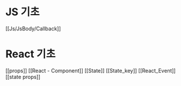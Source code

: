 # JS 기초
[[Js/JsBody/Callback]]


# React 기초
[[props]]
[[React - Component]]
[[State]]
[[State_key]]
[[React_Event]]
[[state props]]

